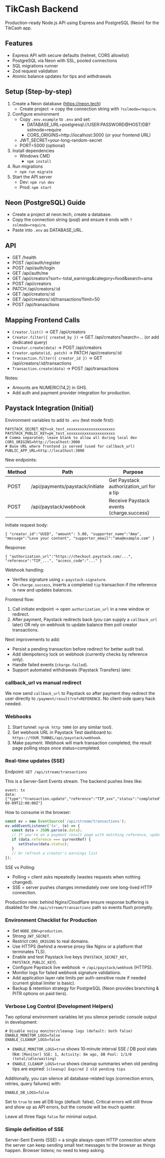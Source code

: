 # TikCash Backend

Production-ready Node.js API using Express and PostgreSQL (Neon) for the TikCash app.

## Features
- Express API with secure defaults (helmet, CORS allowlist)
- PostgreSQL via Neon with SSL, pooled connections
- SQL migrations runner
- Zod request validation
- Atomic balance updates for tips and withdrawals

## Setup (Step-by-step)
1) Create a Neon database (https://neon.tech)
   - Create project → copy the connection string with `?sslmode=require`.
2) Configure environment
   - Copy `.env.example` to `.env` and set:
     - DATABASE_URL=postgresql://USER:PASSWORD@HOST/DB?sslmode=require
     - CORS_ORIGINS=http://localhost:3000 (or your frontend URL)
   - JWT_SECRET=your-long-random-secret
   - PORT=5000 (optional)
3) Install dependencies
   - Windows CMD
     - `npm install`
4) Run migrations
   - `npm run migrate`
5) Start the API server
   - Dev: `npm run dev`
   - Prod: `npm start`

## Neon (PostgreSQL) Guide
- Create a project at neon.tech, create a database.
- Copy the connection string (psql) and ensure it ends with `?sslmode=require`.
- Paste into `.env` as DATABASE_URL.

## API
- GET /health
- POST /api/auth/register
- POST /api/auth/login
- GET /api/auth/me
- GET /api/creators?sort=-total_earnings&category=food&search=ama
- POST /api/creators
- PATCH /api/creators/:id
- GET /api/creators/:id
- GET /api/creators/:id/transactions?limit=50
- POST /api/transactions

## Mapping Frontend Calls
- `Creator.list()` -> GET /api/creators
- `Creator.filter({ created_by })` -> GET /api/creators?search=... (or add dedicated query)
- `Creator.create(data)` -> POST /api/creators
- `Creator.update(id, patch)` -> PATCH /api/creators/:id
- `Transaction.filter({ creator_id })` -> GET /api/creators/:id/transactions
- `Transaction.create(data)` -> POST /api/transactions

Notes:
- Amounts are NUMERIC(14,2) in GHS.
- Add auth and payment provider integration for production.

## Paystack Integration (Initial)

Environment variables to add to `.env` (test mode first):

```
PAYSTACK_SECRET_KEY=sk_test_xxxxxxxxxxxxxxxxxxxxxx
PAYSTACK_PUBLIC_KEY=pk_test_xxxxxxxxxxxxxxxxxxxxxx
# Comma separated; leave blank to allow all during local dev
CORS_ORIGINS=http://localhost:3000
# Base URL where frontend is served (used for callback_url)
PUBLIC_APP_URL=http://localhost:3000
```

New endpoints:

| Method | Path | Purpose |
|--------|------|---------|
| POST | /api/payments/paystack/initiate | Get Paystack authorization_url for a tip |
| POST | /api/paystack/webhook | Receive Paystack events (charge.success) |

Initiate request body:
```
{ "creator_id":"UUID", "amount": 5.00, "supporter_name":"Ama", "message":"Love your content", "supporter_email":"ama@example.com" }
```
Response:
```
{ "authorization_url":"https://checkout.paystack.com/...", "reference":"TIP_...", "access_code":"..." }
```

Webhook handling:
- Verifies signature using `x-paystack-signature`.
- On `charge.success`, inserts a completed `tip` transaction if the reference is new and updates balances.

Frontend flow:
1. Call initiate endpoint -> open `authorization_url` in a new window or redirect.
2. After payment, Paystack redirects back (you can supply a `callback_url` later) OR rely on webhook to update balance then poll creator transactions.

Next improvements to add:
- Persist a pending transaction before redirect for better audit trail.
- Add idempotency lock on webhook (currently checks by reference only).
- Handle failed events (`charge.failed`).
- Support automated withdrawals (Paystack Transfers) later.

### callback_url vs manual redirect
We now send `callback_url` to Paystack so after payment they redirect the user directly to `/payment/result?ref=REFERENCE`. No client-side query hack needed.

### Webhooks
1. Start tunnel: `ngrok http 5000` (or any similar tool).
2. Set webhook URL in Paystack Test dashboard to: `https://YOUR_TUNNEL/api/paystack/webhook`.
3. Make payment. Webhook will mark transaction completed; the result page polling stops once status=completed.

### Real-time updates (SSE)
Endpoint: `GET /api/stream/transactions`

This is a Server-Sent Events stream. The backend pushes lines like:
```
event: tx
data: {"type":"transaction.update","reference":"TIP_xxx","status":"completed","creator_id":"...","amount":5.00,"at":"2025-09-09T12:00:00Z"}
```
How to consume in the browser:
```js
const ev = new EventSource('/api/stream/transactions');
ev.addEventListener('tx', (e) => {
   const data = JSON.parse(e.data);
   // If you're on a payment result page with matching reference, update UI instantly
   if (data.reference === currentRef) {
      setStatus(data.status);
   }
   // Or refresh a creator's earnings list
});
```
SSE vs Polling:
- Polling = client asks repeatedly (wastes requests when nothing changed).
- SSE = server pushes changes immediately over one long-lived HTTP connection.

Production note: behind Nginx/Cloudflare ensure response buffering is disabled for the `/api/stream/transactions` path so events flush promptly.

### Environment Checklist for Production
- Set `NODE_ENV=production`.
- Strong `JWT_SECRET`.
- Restrict `CORS_ORIGINS` to real domains.
- Use HTTPS (behind a reverse proxy like Nginx or a platform that terminates TLS).
- Enable and test Paystack live keys (`PAYSTACK_SECRET_KEY`, `PAYSTACK_PUBLIC_KEY`).
- Configure Paystack live webhook → `/api/paystack/webhook` (HTTPS).
- Monitor logs for failed webhook signature validations.
- Add application layer rate limits per auth-sensitive route if needed (current global limiter is basic).
- Backup & retention strategy for PostgreSQL (Neon provides branching & PITR options on paid tiers).

### Verbose Log Control (Development Helpers)
Two optional environment variables let you silence periodic console output in development:

```
# Disable noisy monitor/cleanup logs (default: both false)
ENABLE_MONITOR_LOGS=false
ENABLE_CLEANUP_LOGS=false
```

- `ENABLE_MONITOR_LOGS=true` shows 10‑minute interval SSE / DB pool stats like:
   `[Monitor] SSE: 1, Activity: 0m ago, DB Pool: 1/1/0 (total/idle/waiting)`
- `ENABLE_CLEANUP_LOGS=true` shows cleanup summaries when old pending tips are expired:
   `[cleanup] Expired 2 old pending tips`


Additionally, you can silence all database-related logs (connection errors, retries, query failures) with:

```
ENABLE_DB_LOGS=false
```

Set to `true` to see all DB logs (default: false). Critical errors will still throw and show up as API errors, but the console will be much quieter.

Leave all three flags `false` for minimal output.

### Simple definition of SSE
Server-Sent Events (SSE) = a single always-open HTTP connection where the server can keep sending small text messages to the browser as things happen. Browser listens; no need to keep asking.

